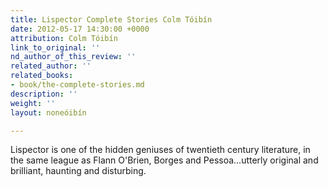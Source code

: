 ```yaml
---
title: Lispector Complete Stories Colm Tóibín
date: 2012-05-17 14:30:00 +0000
attribution: Colm Tóibín
link_to_original: ''
nd_author_of_this_review: ''
related_author: ''
related_books:
- book/the-complete-stories.md
description: ''
weight: ''
layout: noneóibín

---
```

Lispector is one of the hidden geniuses of twentieth century literature, in the same league as Flann O'Brien, Borges and Pessoa...utterly original and brilliant, haunting and disturbing.

